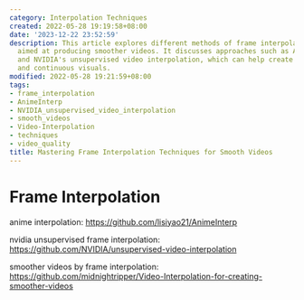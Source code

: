 ```yaml
---
category: Interpolation Techniques
created: 2022-05-28 19:19:58+08:00
date: '2023-12-22 23:52:59'
description: This article explores different methods of frame interpolation, a technique
  aimed at producing smoother videos. It discusses approaches such as AnimeInterp
  and NVIDIA's unsupervised video interpolation, which can help create more fluid
  and continuous visuals.
modified: 2022-05-28 19:21:59+08:00
tags:
- frame_interpolation
- AnimeInterp
- NVIDIA_unsupervised_video_interpolation
- smooth_videos
- Video-Interpolation
- techniques
- video_quality
title: Mastering Frame Interpolation Techniques for Smooth Videos
---
```


# Frame Interpolation

anime interpolation:
https://github.com/lisiyao21/AnimeInterp

nvidia unsupervised frame interpolation:
https://github.com/NVIDIA/unsupervised-video-interpolation

smoother videos by frame interpolation:
https://github.com/midnightripper/Video-Interpolation-for-creating-smoother-videos
